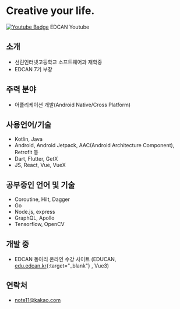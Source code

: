 # Creative your life.

[![Youtube Badge](https://img.shields.io/badge/Youtube-ff0000?style=flat-square&logo=youtube&link=https://www.youtube.com/channel/UC_LWJDrDNqbgBiR7EEy-ulQ)](https://www.youtube.com/channel/UC_LWJDrDNqbgBiR7EEy-ulQ) EDCAN Youtube

## 소개
- 선린인터넷고등학교 소프트웨어과 재학중
- EDCAN 7기 부장

## 주력 분야
- 어플리케이션 개발(Android Native/Cross Platform)

## 사용언어/기술
 - Kotlin, Java
 - Android, Android Jetpack, AAC(Android Architecture Component), Retrofit 등
 - Dart, Flutter, GetX
 - JS, React, Vue, VueX

## 공부중인 언어 및 기술
- Coroutine, Hilt, Dagger
- Go
- Node.js, express
- GraphQL, Apollo
- Tensorflow, OpenCV

## 개발 중
- EDCAN 동아리 온라인 수강 사이트 (EDUCAN, [edu.edcan.kr](https://edu.edcan.kr){:target="_blank"} , Vue3)

## 연락처
- note11@kakao.com
